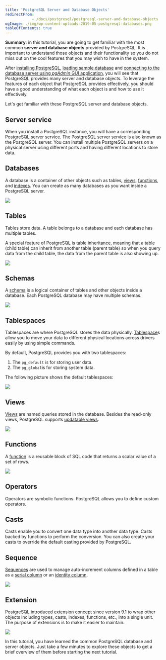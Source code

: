 ```yaml
---
title: 'PostgreSQL Server and Database Objects'
redirectFrom: 
            - /docs/postgresql/postgresql-server-and-database-objects
ogImage: ./img/wp-content-uploads-2019-05-postgresql-databases.png
tableOfContents: true
---
```



**Summary**: in this tutorial, you are going to get familiar with the most common **server and database objects** provided by PostgreSQL. It is important to understand those objects and their functionality so you do not miss out on the cool features that you may wish to have in the system.





After [installing PostgreSQL](https://www.postgresqltutorial.com/postgresql-getting-started/install-postgresql/ "Install PostgreSQL"), [loading sample database](https://www.postgresqltutorial.com/postgresql-getting-started/load-postgresql-sample-database/ "Load PostgreSQL Sample Database") and [connecting to the database server using _pgAdmin_ GUI application](https://www.postgresqltutorial.com/postgresql-getting-started/connect-to-postgresql-database/ "Connect to PostgreSQL Database"), you will see that PostgreSQL provides many server and database objects. To leverage the features of each object that PostgreSQL provides effectively, you should have a good understanding of what each object is and how to use it effectively.





Let's get familiar with these PostgreSQL server and database objects.





## Server service





When you install a PostgreSQL instance, you will have a corresponding PostgreSQL server service. The PostgreSQL server service is also known as the PostgreSQL server. You can install multiple PostgreSQL servers on a physical server using different ports and having different locations to store data.





## Databases





A database is a container of other objects such as tables, [views](https://www.postgresqltutorial.com/postgresql-views/), [functions](https://www.postgresqltutorial.com/postgresql-stored-procedures/), and [indexes](https://www.postgresqltutorial.com/postgresql-indexes/). You can create as many databases as you want inside a PostgreSQL server.





![](./img/wp-content-uploads-2019-05-postgresql-databases.png)





## Tables





Tables store data. A table belongs to a database and each database has multiple tables.





A special feature of PostgreSQL is table inheritance, meaning that a table (child table) can inherit from another table (parent table) so when you query data from the child table, the data from the parent table is also showing up.





![](./img/wp-content-uploads-2019-05-postgresql-tables.png)





## Schemas





A [schema](https://www.postgresqltutorial.com/postgresql-administration/postgresql-schema/) is a logical container of tables and other objects inside a database. Each PostgreSQL database may have multiple schemas.





![](./img/wp-content-uploads-2019-05-postgresql-schema.png)





## Tablespaces





Tablespaces are where PostgreSQL stores the data physically. [Tablespace](https://www.postgresqltutorial.com/postgresql-administration/postgresql-create-tablespace/ "PostgreSQL Tablespaces")s allow you to move your data to different physical locations across drivers easily by using simple commands.





By default, PostgreSQL provides you with two tablespaces:





1. The `pg_default` is for storing user data.
2. The `pg_global`is for storing system data.





The following picture shows the default tablespaces:





![](./img/wp-content-uploads-2019-05-postgresql-tablespace.png)





## Views





[Views](https://www.postgresqltutorial.com/postgresql-views/) are named queries stored in the database. Besides the read-only views, PostgreSQL supports [updatable views](https://www.postgresqltutorial.com/postgresql-views/postgresql-updatable-views/).





![](./img/wp-content-uploads-2019-05-postgresql-views.png)





## Functions





A [function](https://www.postgresqltutorial.com/postgresql-stored-procedures/) is a reusable block of SQL code that returns a scalar value of a set of rows.





![](./img/wp-content-uploads-2019-05-postgresql-functions.png)





## Operators





Operators are symbolic functions. PostgreSQL allows you to define custom operators.





## Casts





Casts enable you to convert one data type into another data type. Casts backed by functions to perform the conversion. You can also create your casts to override the default casting provided by PostgreSQL.





## Sequence





[Sequences](/docs/postgresql/postgresql-sequences/) are used to manage auto-increment columns defined in a table as a [serial column](https://www.postgresqltutorial.com/postgresql-tutorial/postgresql-serial/) or an [identity column](https://www.postgresqltutorial.com/postgresql-tutorial/postgresql-identity-column).





![](./img/wp-content-uploads-2019-05-postgresql-sequence.png)





## Extension





PostgreSQL introduced extension concept since version 9.1 to wrap other objects including types, casts, indexes, functions, etc., into a single unit. The purpose of extensions is to make it easier to maintain.





![](./img/wp-content-uploads-2019-05-postgresql-extension.png)





In this tutorial, you have learned the common PostgreSQL database and server objects. Just take a few minutes to explore these objects to get a brief overview of them before starting the next tutorial.


